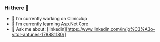 ### Hi there 👋

- 🔭 I’m currently working on Clinicalup
- 🌱 I’m currently learning Asp.Net Core
- 💬 Ask me about: [linkedin][https://www.linkedin.com/in/jo%C3%A3o-vitor-antunes-178881180/]

<!--
**joaoantuness/joaoantuness** is a ✨ _special_ ✨ repository because its `README.md` (this file) appears on your GitHub profile.

Here are some ideas to get you started:

- 🔭 I’m currently working on ...
- 🌱 I’m currently learning ...
- 👯 I’m looking to collaborate on ...
- 🤔 I’m looking for help with ...
- 💬 Ask me about ...
- 📫 How to reach me: ...
- 😄 Pronouns: ...
- ⚡ Fun fact: ...
-->
